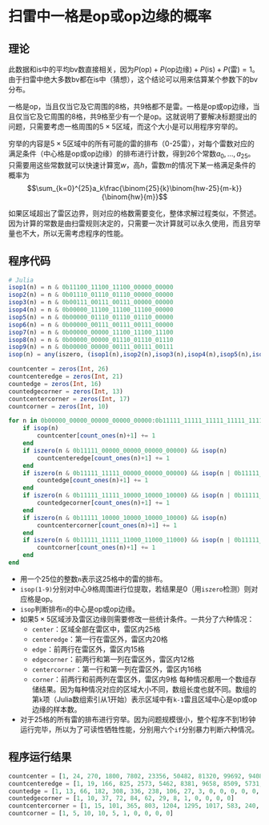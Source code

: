 # 扫雷中一格是op或op边缘的概率

## 理论
此数据和is中的平均bv数直接相关，因为$`P(\text{op})+P(\text{op边缘})+P(\text{is})+P(\text{雷})=1`$。由于扫雷中绝大多数bv都在is中（猜想），这个结论可以用来估算某个参数下的bv分布。

一格是op，当且仅当它及它周围的8格，共9格都不是雷。一格是op或op边缘，当且仅当它及它周围的8格，共9格至少有一个是op。这就说明了要解决标题提出的问题，只需要考虑一格周围的$`5\times 5`$区域，而这个大小是可以用程序穷举的。

穷举的内容是$`5\times 5`$区域中的所有可能的雷的排布（0-25雷），对每个雷数对应的满足条件（中心格是op或op边缘）的排布进行计数，得到26个常数$`a_0,...,a_{25}`$。只需要用这些常数就可以快速计算宽$`w`$，高$`h`$，雷数$`m`$的情况下某一格满足条件的概率为
$$\sum_{k=0}^{25}a_k\frac{\binom{25}{k}\binom{hw-25}{m-k}}{\binom{hw}{m}}$$

如果区域超出了雷区边界，则对应的格数需要变化，整体求解过程类似，不赘述。因为计算的常数是由扫雷规则决定的，只需要一次计算就可以永久使用，而且穷举量也不大，所以无需考虑程序的性能。

## 程序代码
```julia
# Julia
isop1(n) = n & 0b11100_11100_11100_00000_00000
isop2(n) = n & 0b01110_01110_01110_00000_00000
isop3(n) = n & 0b00111_00111_00111_00000_00000
isop4(n) = n & 0b00000_11100_11100_11100_00000
isop5(n) = n & 0b00000_01110_01110_01110_00000
isop6(n) = n & 0b00000_00111_00111_00111_00000
isop7(n) = n & 0b00000_00000_11100_11100_11100
isop8(n) = n & 0b00000_00000_01110_01110_01110
isop9(n) = n & 0b00000_00000_00111_00111_00111
isop(n) = any(iszero, (isop1(n),isop2(n),isop3(n),isop4(n),isop5(n),isop6(n),isop7(n),isop8(n),isop9(n)))

countcenter = zeros(Int, 26)
countcenteredge = zeros(Int, 21)
countedge = zeros(Int, 16)
countedgecorner = zeros(Int, 13)
countcentercorner = zeros(Int, 17)
countcorner = zeros(Int, 10)

for n in 0b00000_00000_00000_00000_00000:0b11111_11111_11111_11111_11111
    if isop(n)
        countcenter[count_ones(n)+1] += 1
    end
    if iszero(n & 0b11111_00000_00000_00000_00000) && isop(n)
        countcenteredge[count_ones(n)+1] += 1
    end
    if iszero(n & 0b11111_11111_00000_00000_00000) && isop(n | 0b11111_00000_00000_00000_00000)
        countedge[count_ones(n)+1] += 1
    end
    if iszero(n & 0b11111_11111_10000_10000_10000) && isop(n | 0b11111_00000_00000_00000_00000)
        countedgecorner[count_ones(n)+1] += 1
    end
    if iszero(n & 0b11111_10000_10000_10000_10000) && isop(n)
        countcentercorner[count_ones(n)+1] += 1
    end
    if iszero(n & 0b11111_11111_11000_11000_11000) && isop(n | 0b11111_10000_10000_10000_10000)
        countcorner[count_ones(n)+1] += 1
    end
end
```

- 用一个25位的整数`n`表示这25格中的雷的排布。
- `isop(1-9)`分别对中心9格周围进行位提取，若结果是0（用`iszero`检测）则对应格是op。
- `isop`判断排布`n`的中心是op或op边缘。
- 如果$`5\times 5`$区域涉及雷区边缘则需要修改一些统计条件。一共分了六种情况：
  - `center`：区域全部在雷区中，雷区内25格
  - `centeredge`：第一行在雷区外，雷区内20格
  - `edge`：前两行在雷区外，雷区内15格
  - `edgecorner`：前两行和第一列在雷区外，雷区内12格
  - `centercorner`：第一行和第一列在雷区外，雷区内16格
  - `corner`：前两行和前两列在雷区外，雷区内9格
  每种情况都用一个数组存储结果。因为每种情况对应的区域大小不同，数组长度也就不同。数组的第`k`项（Julia数组索引从1开始）表示区域中有`k-1`雷且区域中心是op或op边缘的样本数。
- 对于25格的所有雷的排布进行穷举。因为问题规模很小，整个程序不到1秒钟运行完毕，所以为了可读性牺牲性能，分别用六个`if`分别暴力判断六种情况。

## 程序运行结果
```julia
countcenter = [1, 24, 270, 1800, 7802, 23356, 50482, 81320, 99692, 94088, 68568, 38368, 16224, 5028, 1080, 144, 9, 0, 0, 0, 0, 0, 0, 0, 0, 0]
countcenteredge = [1, 19, 166, 825, 2573, 5462, 8381, 9658, 8509, 5731, 2904, 1071, 271, 42, 3, 0, 0, 0, 0, 0, 0]
countedge = [1, 13, 66, 182, 308, 336, 238, 106, 27, 3, 0, 0, 0, 0, 0, 0]
countedgecorner = [1, 10, 37, 72, 84, 62, 29, 8, 1, 0, 0, 0, 0]
countcentercorner = [1, 15, 101, 365, 803, 1204, 1295, 1017, 583, 240, 68, 12, 1, 0, 0, 0, 0]
countcorner = [1, 5, 10, 10, 5, 1, 0, 0, 0, 0]
```
